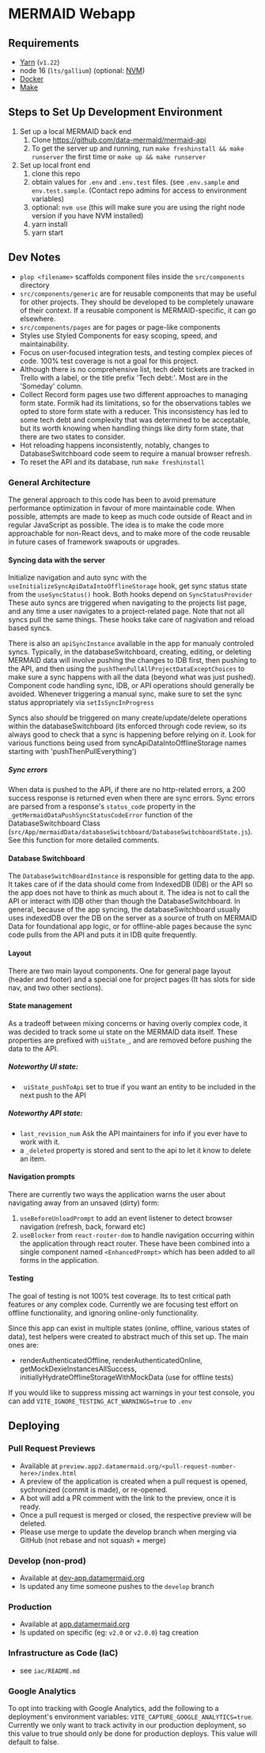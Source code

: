 # MERMAID Webapp

## Requirements

- [Yarn](https://classic.yarnpkg.com/lang/en/docs/install) (`v1.22`)
- node 16 (`lts/gallium`) (optional: [NVM](https://github.com/nvm-sh/nvm#installing-and-updating))
- [Docker](https://docs.docker.com/get-docker/)
- [Make](https://www.gnu.org/software/make/)

## Steps to Set Up Development Environment

1. Set up a local MERMAID back end
   1. Clone https://github.com/data-mermaid/mermaid-api
   1. To get the server up and running, run `make freshinstall && make runserver` the first time or `make up && make runserver`
1. Set up local front end
   1. clone this repo
   1. obtain values for `.env` and `.env.test` files. (see `.env.sample` and `env.test.sample`. (Contact repo admins for access to environment variables)
   1. optional: `nvm use` (this will make sure you are using the right node version if you have NVM installed)
   1. yarn install
   1. yarn start

## Dev Notes

- `plop <filename>` scaffolds component files inside the `src/components` directory
- `src/components/generic` are for reusable components that may be useful for other projects. They should be developed to be completely unaware of their context. If a reusable component is MERMAID-specific, it can go elsewhere.
- `src/components/pages` are for pages or page-like components
- Styles use Styled Components for easy scoping, speed, and maintainability.
- Focus on user-focused integration tests, and testing complex pieces of code. 100% test coverage is not a goal for this project.
- Although there is no comprehensive list, tech debt tickets are tracked in Trello with a label, or the title prefix 'Tech debt:'. Most are in the 'Someday' column.
- Collect Record form pages use two different approaches to managing form state. Formik had its limitations, so for the observations tables we opted to store form state with a reducer. This inconsistency has led to some tech debt and complexity that was determined to be acceptable, but its worth knowing when handling things like dirty form state, that there are two states to consider.
- Hot reloading happens inconsistently, notably, changes to DatabaseSwitchboard code seem to require a manual browser refresh.
- To reset the API and its database, run `make freshinstall`

### General Architecture

The general approach to this code has been to avoid premature performance optimization in favour of more maintainable code. When possible, attempts are made to keep as much code outside of React and in regular JavaScript as possible. The idea is to make the code more approachable for non-React devs, and to make more of the code reusable in future cases of framework swapouts or upgrades.

#### Syncing data with the server

Initialize navigation and auto sync with the `useInitializeSyncApiDataIntoOfflineStorage` hook, get sync status state from the `useSyncStatus()` hook. Both hooks depend on `SyncStatusProvider`
These auto syncs are triggered when navigating to the projects list page, and any time a user navigates to a project-related page. Note that not all syncs pull the same things. These hooks take care of nagivation and reload based syncs.

There is also an `apiSyncInstance` available in the app for manualy controled syncs. Typically, in the databaseSwitchboard, creating, editing, or deleting MERMAID data will involve pushing the changes to IDB first, then pushing to the API, and then using the `pushThenPullAllProjectDataExceptChoices` to make sure a sync happens with all the data (beyond what was just pushed). Component code handling sync, IDB, or API operations should generally be avoided. Whenever triggering a manual sync, make sure to set the sync status appropriately via `setIsSyncInProgress`

Syncs also _should_ be triggered on many create/update/delete operations within the databaseSwitchboard (its enforced through code review, so its always good to check that a sync is happening before relying on it. Look for various functions being used from syncApiDataIntoOfflineStorage names starting with 'pushThenPullEverything')

##### Sync errors

When data is pushed to the API, if there are no http-related errors, a 200 success response is returned even when there are sync errors. Sync errors are parsed from a response's `status_code` property in the `_getMermaidDataPushSyncStatusCodeError` function of the DatabaseSwitchboard Class (`src/App/mermaidData/databaseSwitchboard/DatabaseSwitchboardState.js`). See this function for more detailed comments.

#### Database Switchboard

The `DatabaseSwitchBoardInstance` is responsible for getting data to the app. It takes care of if the data should come from IndexedDB (IDB) or the API so the app does not have to think as much about it. The idea is not to call the API or interact with IDB other than though the DatabaseSwitchboard. In general, because of the app syncing, the databaseSwitchboard usually uses indexedDB over the DB on the server as a source of truth on MERMAID Data for foundational app logic, or for offline-able pages because the sync code pulls from the API and puts it in IDB quite frequently.

#### Layout

There are two main layout components. One for general page layout (header and footer) and a special one for project pages (It has slots for side nav, and two other sections).

#### State management

As a tradeoff between mixing concerns or having overly complex code, it was decided to track some ui state on the MERMAID data itself. These properties are prefixed with `uiState_`, and are removed before pushing the data to the API.

##### Noteworthy UI state:

- ` uiState_pushToApi` set to true if you want an entity to be included in the next push to the API

##### Noteworthy API state:

- `last_revision_num` Ask the API maintainers for info if you ever have to work with it.
- a `_deleted` property is stored and sent to the api to let it know to delete an item.

#### Navigation prompts

There are currently two ways the application warns the user about navigating away from an unsaved (dirty) form:

1. `useBeforeUnloadPrompt` to add an event listener to detect browser navigation (refresh, back, forward etc)
2. `useBlocker` from `react-router-dom` to handle navigation occurring within the application through react router.
   These have been combined into a single component named `<EnhancedPrompt>` which has been added to all forms in the application.

#### Testing

The goal of testing is not 100% test coverage. Its to test critical path features or any complex code. Currently we are focusing test effort on offline functionality, and ignoring online-only functionality.

Since this app can exist in multiple states (online, offline, various states of data), test helpers were created to abstract much of this set up. The main ones are:

- renderAuthenticatedOffline, renderAuthenticatedOnline, getMockDexieInstancesAllSuccess, initiallyHydrateOfflineStorageWithMockData (use for offline tests)

If you would like to suppress missing act warnings in your test console, you can add `VITE_IGNORE_TESTING_ACT_WARNINGS=true` to `.env`

## Deploying

### Pull Request Previews

- Available at `preview.app2.datamermaid.org/<pull-request-number-here>/index.html`
- A preview of the application is created when a pull request is opened, sychronized (commit is made), or re-opened.
- A bot will add a PR comment with the link to the preview, once it is ready.
- Once a pull request is merged or closed, the respective preview will be deleted.
- Please use merge to update the develop branch when merging via GitHub (not rebase and not squash + merge)

### Develop (non-prod)

- Available at [dev-app.datamermaid.org](https://dev-app.datamermaid.org)
- Is updated any time someone pushes to the `develop` branch

### Production

- Available at [app.datamermaid.org](https://app.datamermaid.org)
- Is updated on specific (eg: `v2.0` or `v2.0.0`) tag creation

### Infrastructure as Code (IaC)

- see `iac/README.md`

### Google Analytics

To opt into tracking with Google Analytics, add the following to a deployment's environment variables: `VITE_CAPTURE_GOOGLE_ANALYTICS=true`. Currently we only want to track activity in our production deployment, so this value to true should only be done for production deploys. This value will default to false.
